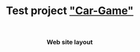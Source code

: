 <br>
<h1 align="center">Test project <a href="https://maxim-belyi.github.io/pet_Car-Game/" target="_blank"> "Car-Game" </a>
<br>
<br> 
<h3 align="center">Web site layout
